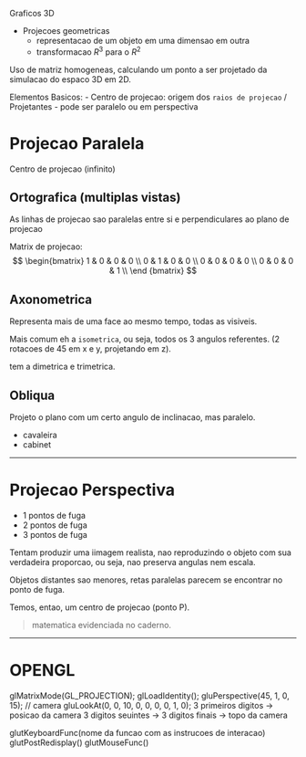 Graficos 3D
- Projecoes geometricas
    - representacao de um objeto em uma dimensao em outra
    - transformacao $R^3$ para o $R^2$ 

Uso de matriz homogeneas, calculando um ponto a ser projetado da simulacao do espaco 3D em 2D.

Elementos Basicos:
    - Centro de projecao: origem dos `raios de projecao` / Projetantes
    - pode ser paralelo ou em perspectiva


# Projecao Paralela 
Centro de projecao (infinito) 

## Ortografica (multiplas vistas)
As linhas de projecao sao paralelas entre si e perpendiculares ao plano de projecao

Matrix de projecao:
$$ 
\begin{bmatrix}
1 & 0 & 0 & 0 \\
0 & 1 & 0 & 0 \\
0 & 0 & 0 & 0 \\
0 & 0 & 0 & 1 \\
\end {bmatrix}
$$


## Axonometrica
Representa mais de uma face ao mesmo tempo, todas as visiveis.

Mais comum eh a `isometrica`, ou seja, todos os 3 angulos referentes. (2 rotacoes de 45 em x e y, projetando em z).

tem a dimetrica e trimetrica.

## Obliqua
Projeto o plano com um certo angulo de inclinacao, mas paralelo.
- cavaleira
- cabinet

---

# Projecao Perspectiva

- 1 pontos de fuga
- 2 pontos de fuga
- 3 pontos de fuga

Tentam produzir uma iimagem realista, nao reproduzindo o objeto com sua verdadeira proporcao, ou seja, nao preserva angulas nem escala.

Objetos distantes sao menores, retas paralelas parecem se encontrar no ponto de fuga.

Temos, entao, um centro de projecao (ponto P). 

> matematica evidenciada no caderno.

---
# OPENGL

  glMatrixMode(GL_PROJECTION);
  glLoadIdentity();
  gluPerspective(45, 1, 0, 15);
  // camera
  gluLookAt(0, 0, 10, 0, 0, 0, 0, 1, 0);
      3 primeiros digitos -> posicao da camera 
      3 digitos seuintes  ->
      3 digitos finais -> topo da camera

  glutKeyboardFunc(nome da funcao com as instrucoes de interacao)
  glutPostRedisplay()
  glutMouseFunc()
